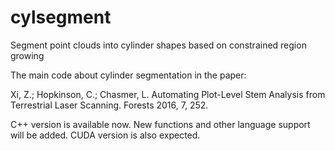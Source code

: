 # cylsegment
Segment point clouds into cylinder shapes based on constrained region growing

The main code about cylinder segmentation in the paper:

Xi, Z.; Hopkinson, C.; Chasmer, L. Automating Plot-Level Stem Analysis from Terrestrial Laser Scanning. Forests 2016, 7, 252.

C++ version is available now. New functions and other language support will be added. CUDA version is also expected.
